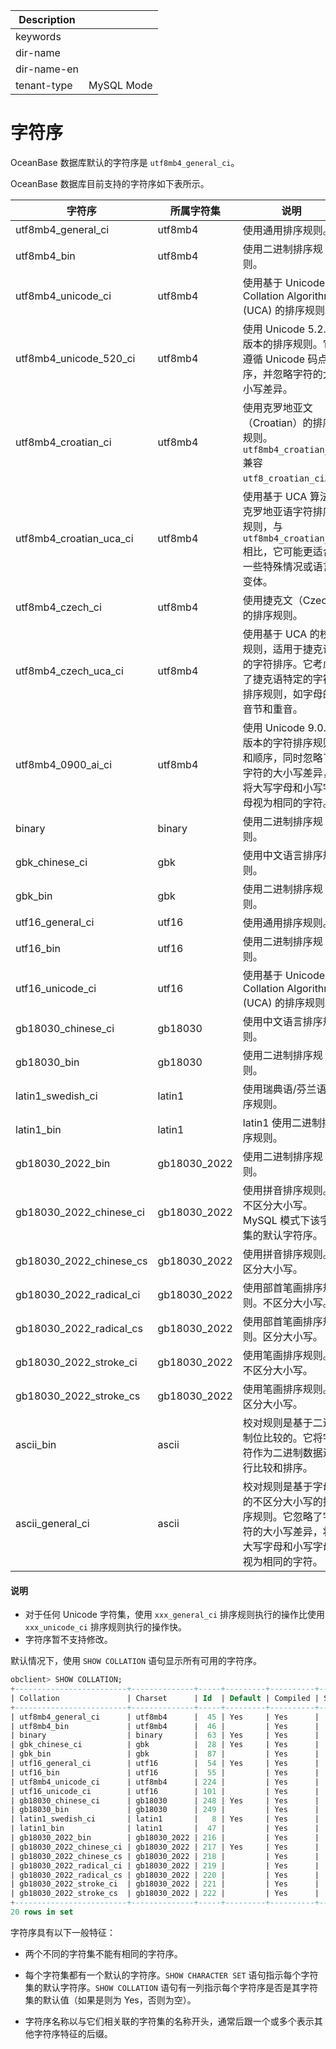 | Description   |                 |
|---------------|-----------------|
| keywords      |                 |
| dir-name      |                 |
| dir-name-en   |                 |
| tenant-type   | MySQL Mode      |

# 字符序

OceanBase 数据库默认的字符序是 `utf8mb4_general_ci`。

OceanBase 数据库目前支持的字符序如下表所示。

|        字符序         |  所属字符集  |                      说明                       |
|--------------------|---------|-----------------------------------------------|
| utf8mb4_general_ci | utf8mb4 | 使用通用排序规则。                                     |
| utf8mb4_bin        | utf8mb4 | 使用二进制排序规则。                                    |
| utf8mb4_unicode_ci | utf8mb4 | 使用基于 Unicode Collation Algorithm (UCA) 的排序规则。 |
| utf8mb4_unicode_520_ci  | utf8mb4 | 使用 Unicode 5.2.0 版本的排序规则。它遵循 Unicode 码点排序，并忽略字符的大小写差异。|
| utf8mb4_croatian_ci     | utf8mb4 | 使用克罗地亚文（Croatian）的排序规则。`utf8mb4_croatian_ci` 兼容 `utf8_croatian_ci`。|
| utf8mb4_croatian_uca_ci | utf8mb4 | 使用基于 UCA 算法的克罗地亚语字符排序规则，与 `utf8mb4_croatian_ci` 相比，它可能更适合一些特殊情况或语言变体。|
| utf8mb4_czech_ci        | utf8mb4 | 使用捷克文（Czech）的排序规则。|
| utf8mb4_czech_uca_ci    | utf8mb4 | 使用基于 UCA 的校对规则，适用于捷克语的字符排序。它考虑了捷克语特定的字符排序规则，如字母的音节和重音。|
| utf8mb4_0900_ai_ci      | utf8mb4 | 使用 Unicode 9.0.0 版本的字符排序规则和顺序，同时忽略了字符的大小写差异，将大写字母和小写字母视为相同的字符。|
| binary             | binary  | 使用二进制排序规则。                                    |
| gbk_chinese_ci     | gbk     | 使用中文语言排序规则。                                   |
| gbk_bin            | gbk     | 使用二进制排序规则。                                    |
| utf16_general_ci   | utf16   | 使用通用排序规则。                                     |
| utf16_bin          | utf16   | 使用二进制排序规则。                                    |
| utf16_unicode_ci   | utf16   | 使用基于 Unicode Collation Algorithm (UCA) 的排序规则。 |
| gb18030_chinese_ci | gb18030 | 使用中文语言排序规则。                                   |
| gb18030_bin        | gb18030 | 使用二进制排序规则。                                    |
| latin1_swedish_ci  | latin1  | 使用瑞典语/芬兰语排序规则。|
| latin1_bin         | latin1  | latin1	使用二进制排序规则。|
| gb18030_2022_bin        | gb18030_2022 | 使用二进制排序规则。 |
| gb18030_2022_chinese_ci | gb18030_2022 | 使用拼音排序规则。不区分大小写。MySQL 模式下该字符集的默认字符序。 |
| gb18030_2022_chinese_cs | gb18030_2022 | 使用拼音排序规则。区分大小写。  |
| gb18030_2022_radical_ci | gb18030_2022 | 使用部首笔画排序规则。不区分大小写。|  
| gb18030_2022_radical_cs | gb18030_2022 | 使用部首笔画排序规则。区分大小写。  |  
| gb18030_2022_stroke_ci  | gb18030_2022 | 使用笔画排序规则。不区分大小写。  |  
| gb18030_2022_stroke_cs  | gb18030_2022 | 使用笔画排序规则。区分大小写。  |
| ascii_bin        | ascii  | 校对规则是基于二进制位比较的。它将字符作为二进制数据进行比较和排序。|
| ascii_general_ci | ascii  | 校对规则是基于字母的不区分大小写的排序规则。它忽略了字符的大小写差异，将大写字母和小写字母视为相同的字符。|

  <main id="notice" type='explain'>
    <h4>说明</h4>
    <ul>
    <li>对于任何 Unicode 字符集，使用 <code>xxx_general_ci</code> 排序规则执行的操作比使用 <code>xxx_unicode_ci</code> 排序规则执行的操作快。</li>
    <li>字符序暂不支持修改。</li>
    </ul>
  </main>

默认情况下，使用 `SHOW COLLATION` 语句显示所有可用的字符序。

```sql
obclient> SHOW COLLATION;
+-------------------------+--------------+-----+---------+----------+---------+
| Collation               | Charset      | Id  | Default | Compiled | Sortlen |
+-------------------------+--------------+-----+---------+----------+---------+
| utf8mb4_general_ci      | utf8mb4      |  45 | Yes     | Yes      |       1 |
| utf8mb4_bin             | utf8mb4      |  46 |         | Yes      |       1 |
| binary                  | binary       |  63 | Yes     | Yes      |       1 |
| gbk_chinese_ci          | gbk          |  28 | Yes     | Yes      |       1 |
| gbk_bin                 | gbk          |  87 |         | Yes      |       1 |
| utf16_general_ci        | utf16        |  54 | Yes     | Yes      |       1 |
| utf16_bin               | utf16        |  55 |         | Yes      |       1 |
| utf8mb4_unicode_ci      | utf8mb4      | 224 |         | Yes      |       1 |
| utf16_unicode_ci        | utf16        | 101 |         | Yes      |       1 |
| gb18030_chinese_ci      | gb18030      | 248 | Yes     | Yes      |       1 |
| gb18030_bin             | gb18030      | 249 |         | Yes      |       1 |
| latin1_swedish_ci       | latin1       |   8 | Yes     | Yes      |       1 |
| latin1_bin              | latin1       |  47 |         | Yes      |       1 |
| gb18030_2022_bin        | gb18030_2022 | 216 |         | Yes      |       1 |
| gb18030_2022_chinese_ci | gb18030_2022 | 217 | Yes     | Yes      |       1 |
| gb18030_2022_chinese_cs | gb18030_2022 | 218 |         | Yes      |       1 |
| gb18030_2022_radical_ci | gb18030_2022 | 219 |         | Yes      |       1 |
| gb18030_2022_radical_cs | gb18030_2022 | 220 |         | Yes      |       1 |
| gb18030_2022_stroke_ci  | gb18030_2022 | 221 |         | Yes      |       1 |
| gb18030_2022_stroke_cs  | gb18030_2022 | 222 |         | Yes      |       1 |
+-------------------------+--------------+-----+---------+----------+---------+
20 rows in set
```


字符序具有以下一般特征：

* 两个不同的字符集不能有相同的字符序。

* 每个字符集都有一个默认的字符序。`SHOW CHARACTER SET` 语句指示每个字符集的默认字符序。`SHOW COLLATION` 语句有一列指示每个字符序是否是其字符集的默认值（如果是则为 Yes，否则为空）。

* 字符序名称以与它们相关联的字符集的名称开头，通常后跟一个或多个表示其他字符序特征的后缀。
